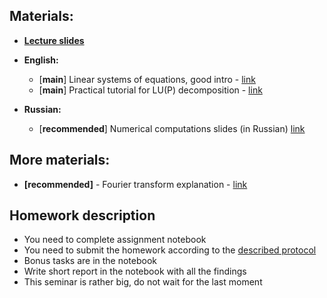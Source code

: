 ## Materials:
* [__Lecture slides__](https://github.com/Aelphy/ISC/tree/fall2022/week2/Lecture.pdf)

* __English:__
  * [__main__] Linear systems of equations, good intro - [link](http://www.cs.tau.ac.il/~dcor/Graphics/adv-slides/Solving.pdf)
  * [__main__] Practical tutorial for LU(P) decomposition - [link](https://www.quantstart.com/articles/LU-Decomposition-in-Python-and-NumPy)
* __Russian:__
  * [__recommended__] Numerical computations slides (in Russian) [link](http://compmathgroup.github.io/compmath-slides/) 

## More materials:
* __[recommended]__ - Fourier transform explanation - [link](https://betterexplained.com/articles/an-interactive-guide-to-the-fourier-transform/)


## Homework description
* You need to complete assignment notebook
* You need to submit the homework according to the [described protocol](https://github.com/Aelphy/ISC/wiki/Homeworks-and-grading-(ETHZ-and-UZH))
* Bonus tasks are in the notebook
* Write short report in the notebook with all the findings
* This seminar is rather big, do not wait for the last moment
